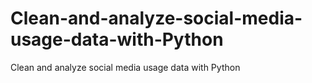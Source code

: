 # Clean-and-analyze-social-media-usage-data-with-Python
Clean and analyze social media usage data with Python
